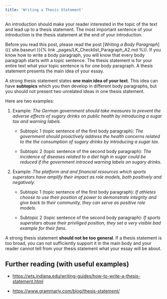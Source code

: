 ```yaml
---
title: 'Writing a Thesis Statement'
---
```


An introduction should make your reader interested in the topic of the text and
lead up to a thesis statement. The most important sentence of your introduction
is the thesis statement at the end of your introduction.

Before you read this post, please read the post [*Writing a Body
Paragraph*]({{ site.baseurl }}{% link _pages/LK_Checklist_Paragraph_A2.md %}).
If you know how to write a body paragraph, you will know that every body
paragraph starts with a topic sentence. The thesis statement is for your entire
text what your topic sentence is for one body paragraph. A thesis statement
presents the main idea of your essay.

A strong thesis statement states **one main idea of your text**. This idea can have
**subtopics** which you then develop in different body paragraphs, but you should
not present two unrelated ideas in one thesis statement.

Here are two examples:

1. Example: *The German government should take measures to prevent the adverse
   effects of sugary drinks on public health by introducing a sugar tax and
   warning labels.* 

   - Subtopic 1 (topic sentence of the first body paragraph): *The government
     should proactively address the health concerns related to the the
     consumption of sugary drinks by introducing a sugar tax*.
 
   - Subtopic 2 (topic sentence of the second body paragraph): *The incidence of
     diseases related to a diet high in sugar could be reduced if the government
     introced warning labels on sugary drinks.*
 
2. Example: *The platform and and financial resources which sports superstars
   have amplify their impact as role models, both positively and negatively.*

   - Subtopic 1 (topic sentence of the first body paragraph): *If athletes
     choose to use their position of power to demonstrate integrity and give
     back to their community, they can serve as positive role models.*
  
   - Subtopic 2 (topic sentence of the second body paragraph): *If sports
     superstars abuse their priviliged position, they set a very visible bad
     example for their fans.* 

A strong thesis statement **should not be too general**. If a thesis statement
is too broad, you can not sufficiently support it in the main body and your
reader cannot tell from your thesis statement what your essay will be about.

## Further reading (with useful examples)

- <https://wts.indiana.edu/writing-guides/how-to-write-a-thesis-statement.html>

- <https://www.grammarly.com/blog/thesis-statement/>
